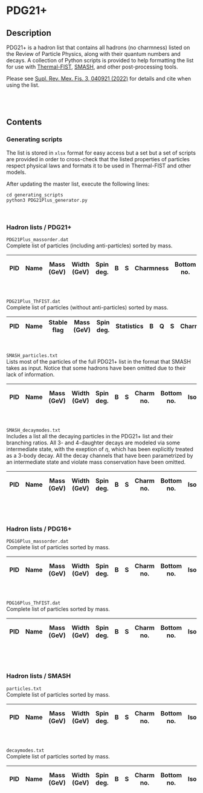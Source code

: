 # PDG21+
## Description
PDG21+ is a hadron list that contains all hadrons (no charmness) listed on the 
Review of Particle Physics, along with their quantum numbers and decays. A
collection of Python scripts is provided to help formatting the list for use
with [Thermal-FIST](https://github.com/vlvovch/Thermal-FIST),
[SMASH](https://github.com/smash-transport/smash), and other post-processing tools.

Please see [Supl. Rev. Mex. Fis. 3, 040921 (2022)](https://doi.org/10.31349/SuplRevMexFis.3.040921) for details and cite when using the list.

<br>
<br>

## Contents
### Generating scripts
The list is stored in `xlsx` format for easy access but a set but a set of
scripts are provided in order to cross-check that the listed properties of
particles respect physical laws and formats it to be used in Thermal-FIST and
other models.

After updating the master list, execute the following lines:

    cd generating_scripts
    python3 PDG21Plus_generator.py

<br>

### Hadron lists / PDG21+
`PDG21Plus_massorder.dat`\
Complete list of particles (including anti-particles) sorted by mass.
<font size="1">
<p align="center">

| PID | Name | Mass (GeV) | Width (GeV) | Spin deg. | B | S | Charmness | Bottom no. | Isospin | Q | No. of decay channels |
| - | - | - | - | - | - | - | - | - | - | - | - |

</p>
</font>

<br>

`PDG21Plus_ThFIST.dat`\
Complete list of particles (without anti-particles) sorted by mass.
<font size="1">
<p align="center">

| PID | Name | Stable flag | Mass (GeV) | Spin deg. | Statistics | B | Q | S | Charmness | Absolute S | Absolute Charmness | Width (GeV) | Threshold (GeV) |
| - | - | - | - | - | - | - | - | - | - | - | - | - | - |

</p>
</font>

<br>

`SMASH_particles.txt`\
Lists most of the particles of the full PDG21+ list in the format that SMASH
takes as input. Notice that some hadrons have been omitted due to their lack of
information.
<font size="1">
<p align="center">

| PID | Name | Mass (GeV) | Width (GeV) | Spin deg. | B | S | Charm no. | Bottom no. | Isospin | Q | No. of decay channels |
| - | - | - | - | - | - | - | - | - | - | - | - |

</p>
</font>

<br>

`SMASH_decaymodes.txt`\
Includes a list all the decaying particles in the PDG21+ list and their
branching ratios. All 3- and 4-daughter decays are modeled via some
intermediate state, with the exeption of $\eta$, which has been explicitly
treated as a 3-body decay. All the decay channels that have been parametrized
by an intermediate state and violate mass conservation have been omitted.
<font size="1">
<p align="center">

| PID | Name | Mass (GeV) | Width (GeV) | Spin deg. | B | S | Charm no. | Bottom no. | Isospin | Q | No. of decay channels |
| - | - | - | - | - | - | - | - | - | - | - | - |

</p>
</font>

<br>
<br>

### Hadron lists / PDG16+
`PDG16Plus_massorder.dat`\
Complete list of particles sorted by mass.
<font size="1">
<p align="center">

| PID | Name | Mass (GeV) | Width (GeV) | Spin deg. | B | S | Charm no. | Bottom no. | Isospin | Q | No. of decay channels |
| - | - | - | - | - | - | - | - | - | - | - | - |

</p>
</font>
<br>

`PDG16Plus_ThFIST.dat`\
Complete list of particles sorted by mass.
<font size="1">
<p align="center">

| PID | Name | Mass (GeV) | Width (GeV) | Spin deg. | B | S | Charm no. | Bottom no. | Isospin | Q | No. of decay channels |
| - | - | - | - | - | - | - | - | - | - | - | - |

</p>
</font>
<br>
<br>

### Hadron lists / SMASH
`particles.txt`\
Complete list of particles sorted by mass.
<font size="1">
<p align="center">

| PID | Name | Mass (GeV) | Width (GeV) | Spin deg. | B | S | Charm no. | Bottom no. | Isospin | Q | No. of decay channels |
| - | - | - | - | - | - | - | - | - | - | - | - |

</p>
</font>
<br>

`decaymodes.txt`\
Complete list of particles sorted by mass.
<font size="1">
<p align="center">

| PID | Name | Mass (GeV) | Width (GeV) | Spin deg. | B | S | Charm no. | Bottom no. | Isospin | Q | No. of decay channels |
| - | - | - | - | - | - | - | - | - | - | - | - |

</p>
</font>
<br>